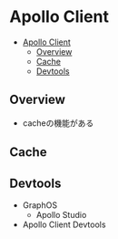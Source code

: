 # Apollo Client

- [Apollo Client](#apollo-client)
  - [Overview](#overview)
  - [Cache](#cache)
  - [Devtools](#devtools)

## Overview

- cacheの機能がある

## Cache

## Devtools

- GraphOS
  - Apollo Studio
- Apollo Client Devtools
